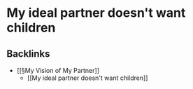 # My ideal partner doesn't want children

## Backlinks
* [[§My Vision of My Partner]]
	* [[My ideal partner doesn't want children]]

<!-- {BearID:DF332AA6-EDAE-4B6D-9900-0B70828CC068-19753-00001EA2D348B5E2} -->
